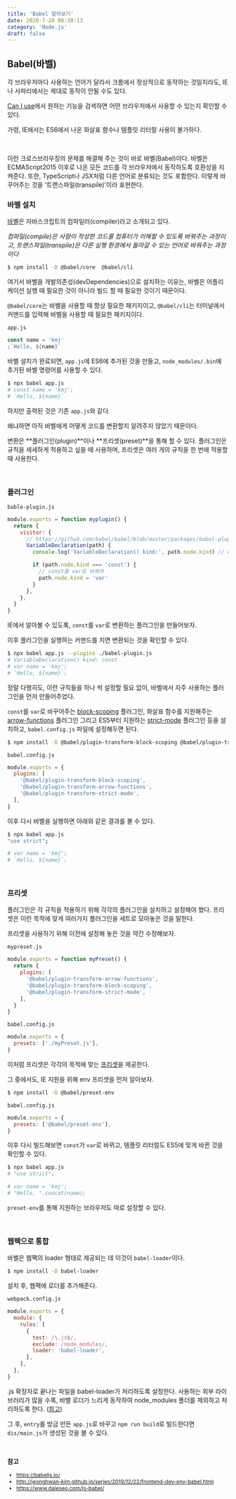 ```yaml
---
title: 'Babel 알아보기'
date: 2020-7-20 00:38:13
category: 'Node.js'
draft: false
---
```


## Babel(바벨)

각 브라우저마다 사용하는 언어가 달라서 크롬에서 정상적으로 동작하는 것일지라도, IE나 사파리에서는 제대로 동작이 안될 수도 있다.

[Can I use](https://caniuse.com/)에서 원하는 기능을 검색하면 어떤 브라우저에서 사용할 수 있는지 확인할 수 있다.

가령, IE에서는 ES6에서 나온 화살표 함수나 템플릿 리터럴 사용이 불가하다.

<br />

이런 크로스브라우징의 문제를 해결해 주는 것이 바로 바벨(Babel)이다. 바벨은 ECMAScript2015 이후로 나온 모든 코드를 각 브라우저에서 동작하도록 호환성을 지켜준다. 또한, TypeScript나 JSX처럼 다른 언어로 분류되는 것도 포함한다. 이렇게 바꾸어주는 것을 '트랜스파일(transpile)'이라 표현한다.

### 바벨 설치

[바벨](https://babeljs.io/)은 자바스크립트의 컴파일러(compiler)라고 소개되고 있다.

_컴파일(compile)은 사람이 작성한 코드를 컴퓨터가 이해할 수 있도록 바꿔주는 과정이고, 트랜스파일(transpile)은 다른 실행 환경에서 돌아갈 수 있는 언어로 바꿔주는 과정이다_

```sh
$ npm install -D @babel/core  @babel/cli
```

여기서 바벨을 개발의존성(devDependencies)으로 설치하는 이유는, 바벨은 어플리케이션 실행 때 필요한 것이 아니라 빌드 할 때 필요한 것이기 때문이다.

`@babel/core`는 바벨을 사용할 때 항상 필요한 패키지이고, `@babel/cli`는 터미널에서 커맨드를 입력해 바벨을 사용할 때 필요한 패키지이다.

`app.js`

```js
const name = 'kmj'
;`Hello, ${name}`
```

바벨 설치가 완료되면, `app.js`에 ES6에 추가된 것을 만들고, `node_modules/.bin`에 추가된 바벨 명령어를 사용할 수 있다.

```sh
$ npx babel app.js
# const name = 'kmj';
# `Hello, ${name}`
```

하지만 출력된 것은 기존 `app.js`와 같다.

왜냐하면 아직 바벨에게 어떻게 코드를 변환할지 알려주지 않았기 때문이다.

변환은 **플러그인(plugin)**이나 **프리셋(preset)**을 통해 할 수 있다. 플러그인은 규칙을 세세하게 적용하고 싶을 때 사용하며, 프리셋은 여러 개의 규칙을 한 번에 적용할 때 사용한다.

<br />

### 플러그인

`bable-plugin.js`

```js
module.exports = function myplugin() {
  return {
    visitor: {
      // https://github.com/babel/babel/blob/master/packages/babel-plugin-transform-block-scoping/src/index.js#L26
      VariableDeclaration(path) {
        console.log('VariableDeclaration() kind:', path.node.kind) // const

        if (path.node.kind === 'const') {
          // const를 var로 바꿔라
          path.node.kind = 'var'
        }
      },
    },
  }
}
```

IE에서 알아볼 수 있도록, `const`를 `var`로 변환하는 플러그인을 만들어보자.

이후 플러그인을 실행하는 커맨드를 치면 변환되는 것을 확인할 수 있다.

```sh
$ npx babel app.js --plugins ./babel-plugin.js
# VariableDeclaration() kind: const
# var name = 'kmj';
# `Hello, ${name}`;
```

정말 다행히도, 이런 규칙들을 하나 씩 설정할 필요 없이, 바벨에서 자주 사용하는 플러그인을 먼저 만들어주었다.

`const`를 `var`로 바꾸어주는 [block-scoping](https://babeljs.io/docs/en/babel-plugin-transform-block-scoping) 플러그인, 화살표 함수를 지원해주는 [arrow-functions](https://babeljs.io/docs/en/babel-plugin-transform-arrow-functions) 플러그인 그리고 ES5부터 지원하는 [strict-mode](https://babeljs.io/docs/en/babel-plugin-transform-strict-mode) 플러그인 등을 설치하고, `babel.config.js` 파일에 설정해두면 된다.

```sh
$ npm install -D @babel/plugin-transform-block-scoping @babel/plugin-transform-arrow-functions @babel/plugin-transform-strict-mode
```

`babel.config.js`

```js
module.exports = {
  plugins: [
    '@babel/plugin-transform-block-scoping',
    '@babel/plugin-transform-arrow-functions',
    '@babel/plugin-transform-strict-mode',
  ],
}
```

이후 다시 바벨을 실행하면 아래와 같은 결과를 볼 수 있다.

```sh
$ npx babel app.js
"use strict";

# var name = 'kmj';
# `Hello, ${name}`;
```

<br />

### 프리셋

플러그인은 각 규칙을 적용하기 위해 각각의 플러그인을 설치하고 설정해야 했다.
프리셋은 이런 목적에 맞게 여러가지 플러그인을 세트로 모아놓은 것을 말한다.

프리셋을 사용하기 위해 이전에 설정해 놓은 것을 약간 수정해보자.

`mypreset.js`

```js
module.exports = function myPreset() {
  return {
    plugins: [
      '@babel/plugin-transform-arrow-functions',
      '@babel/plugin-transform-block-scoping',
      '@babel/plugin-transform-strict-mode',
    ],
  }
}
```

`babel.config.js`

```js
module.exports = {
  presets: ['./myPreset.js'],
}
```

이처럼 프리셋은 각각의 목적에 맞는 [프리셋](https://babeljs.io/docs/en/presets)을 제공한다.

그 중에서도, IE 지원을 위해 env 프리셋을 먼저 알아보자.

```sh
$ npm install -D @babel/preset-env
```

`babel.config.js`

```js
module.exports = {
  presets: ['@babel/preset-env'],
}
```

이후 다시 빌드해보면 `const`가 `var`로 바뀌고, 템플릿 리터럴도 ES5에 맞게 바뀐 것을 확인할 수 있다.

```sh
$ npx babel app.js
# "use strict";

# var name = 'kmj';
# "Hello, ".concat(name);
```

`preset-env`를 통해 지원하는 브라우저도 따로 설정할 수 있다.

<br />

### 웹팩으로 통합

바벨은 웹팩의 loader 형태로 제공되는 데 이것이 `babel-loader`이다.

```sh
$ npm install -D babel-loader
```

설치 후, 웹팩에 로더를 추가해준다.

`webpack.config.js`

```js
module.exports = {
  module: {
    rules: [
      {
        test: /\.js$/,
        exclude: /node_modules/,
        loader: 'babel-loader',
      },
    ],
  },
}
```

.js 확장자로 끝나는 파일을 babel-loader가 처리하도록 설정한다.
사용하는 외부 라이브러리가 많을 수록, 바벨 로더가 느리게 동작하여 node_modules 폴더를 제외하고 처리하도록 한다. ([참고](https://github.com/babel/babel-loader#babel-loader-is-slow))

그 후, `entry`를 방금 만든 `app.js`로 바꾸고 `npm run build`로 빌드한다면 `dis/main.js`가 생성된 것을 볼 수 있다.

<br />

**참고**

<div style="font-size: 12px;">

- https://babeljs.io/
- http://jeonghwan-kim.github.io/series/2019/12/22/frontend-dev-env-babel.html
- https://www.daleseo.com/js-babel/

</div>
